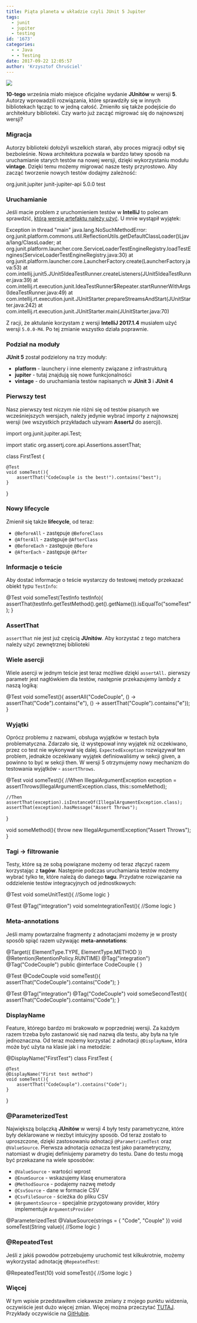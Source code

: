 ```yaml
---
title: Piąta planeta w układzie czyli JUnit 5 Jupiter
tags:
  - junit
  - jupiter
  - testing
id: '1673'
categories:
  - - Java
  - - Testing
date: 2017-09-22 12:05:57
author: 'Krzysztof Chruściel'
---
```


[![](http://codecouple.pl/wp-content/uploads/2017/05/testingLogo.png)](http://codecouple.pl/wp-content/uploads/2017/05/testingLogo.png)

**10-tego** września miało miejsce oficjalne wydanie **JUnitów** w wersji **5**. Autorzy wprowadzili rozwiązania, które sprawdziły się w innych bibliotekach łącząc to w jedną całość. Zmieniło się także podejście do architektury biblioteki. Czy warto już zacząć migrować się do najnowszej wersji?
<!-- more -->
### Migracja

Autorzy biblioteki dołożyli wszelkich starań, aby proces migracji odbył się bezboleśnie. Nowa architektura pozwala w bardzo łatwy sposób na uruchamianie starych testów na nowej wersji, dzięki wykorzystaniu modułu **vintage**. Dzięki temu możemy migrować nasze testy przyrostowo. Aby zacząć tworzenie nowych testów dodajmy zależność:

<dependency>
    <groupId>org.junit.jupiter</groupId>
    <artifactId>junit-jupiter-api</artifactId>
    <version>5.0.0</version>
    <scope>test</scope>
</dependency>

### Uruchamianie

Jeśli macie problem z uruchomieniem testów w **IntelliJ** to polecam sprawdzić, [którą wersję artefaktu należy użyć](http://junit.org/junit5/docs/current/user-guide/#running-tests-ide-intellij-idea). U mnie wystąpił wyjątek:

Exception in thread "main" java.lang.NoSuchMethodError: org.junit.platform.commons.util.ReflectionUtils.getDefaultClassLoader()Ljava/lang/ClassLoader;
at org.junit.platform.launcher.core.ServiceLoaderTestEngineRegistry.loadTestEngines(ServiceLoaderTestEngineRegistry.java:30)
at org.junit.platform.launcher.core.LauncherFactory.create(LauncherFactory.java:53)
at com.intellij.junit5.JUnit5IdeaTestRunner.createListeners(JUnit5IdeaTestRunner.java:39)
at com.intellij.rt.execution.junit.IdeaTestRunner$Repeater.startRunnerWithArgs(IdeaTestRunner.java:49)
at com.intellij.rt.execution.junit.JUnitStarter.prepareStreamsAndStart(JUnitStarter.java:242)
at com.intellij.rt.execution.junit.JUnitStarter.main(JUnitStarter.java:70)

Z racji, że aktulanie korzystam z wersji **IntelliJ 2017.1.4** musiałem użyć wersji `5.0.0-M4`. Po tej zmianie wszystko działa poprawnie.

### Podział na moduły

**JUnit 5** został podzielony na trzy moduły:

*   **platform** - launchery i inne elementy związane z infrastrukturą
*   **jupiter** - tutaj znajdują się nowe funkcjonalności
*   **vintage** - do uruchamiania testów napisanych w **JUnit 3** i **JUnit 4**

### Pierwszy test

Nasz pierwszy test niczym nie różni się od testów pisanych we wcześniejszych wersjach, należy jedynie wybrać importy z najnowszej wersji (we wszystkich przykładach używam **AssertJ** do asercji).

import org.junit.jupiter.api.Test;

import static org.assertj.core.api.Assertions.assertThat;

class FirstTest {

    @Test
    void someTest(){
        assertThat("CodeCouple is the best!").contains("best");
    }

}

### Nowy lifecycle

Zmienił się także **lifecycle**, od teraz:

*   `@BeforeAll` - zastępuje `@BeforeClass`
*   `@AfterAll` - zastępuje `@AfterClass`
*   `@BeforeEach` - zastępuje `@Before`
*   `@AfterEach` - zastępuje `@After`

### Informacje o teście

Aby dostać informacje o teście wystarczy do testowej metody przekazać obiekt typu `TestInfo`:

@Test
void someTest(TestInfo testInfo){
    assertThat(testInfo.getTestMethod().get().getName()).isEqualTo("someTest");
}

### AssertThat

`assertThat` nie jest już częścią **JUnitów**. Aby korzystać z tego matchera należy użyć zewnętrznej biblioteki

### Wiele asercji

Wiele asercji w jednym teście jest teraz możliwe dzięki `assertAll.` pierwszy parametr jest nagłówkiem dla testów, następnie przekazujemy lambdy z naszą logiką:

@Test
void someTest(){
    assertAll("CodeCouple",
            () -> assertThat("Code").contains("e"),
            () -> assertThat("Couple").contains("e"));
}

### Wyjątki

Oprócz problemu z nazwami, obsługa wyjątków w testach była problematyczna. Zdarzało się, iż występował inny wyjątek niż oczekiwano, przez co test nie wykonywał się dalej. `ExpectedException` rozwiązywał ten problem, jednakże oczekiwany wyjątek definiowaliśmy w sekcji given, a powinno to być w sekcji then. W wersji 5 otrzymujemy nowy mechanizm do testowania wyjątków -  `assertThrows`.

@Test
void someTest(){
    //When
    IllegalArgumentException exception = assertThrows(IllegalArgumentException.class,
            this::someMethod);

    //Then
    assertThat(exception).isInstanceOf(IllegalArgumentException.class);
    assertThat(exception).hasMessage("Assert Throws");
}

void someMethod(){
    throw new IllegalArgumentException("Assert Throws");
}

### Tagi -> filtrowanie

Testy, które są ze sobą powiązane możemy od teraz złączyć razem korzystając z **tagów**. Następnie podczas uruchamiania testów możemy wybrać tylko te, które należą do danego **tagu**. Przydatne rozwiązanie na oddzielenie testów integracyjnych od jednostkowych:

@Test
void someUnitTest(){
    //Some logic
}

@Test
@Tag("integration")
void someIntegrationTest(){
    //Some logic
}

### Meta-annotations

Jeśli mamy powtarzalne fragmenty z adnotacjami możemy je w prosty sposób spiąć razem używając **meta-annotations**:

@Target({ ElementType.TYPE, ElementType.METHOD })
@Retention(RetentionPolicy.RUNTIME)
@Tag("integration")
@Tag("CodeCouple")
public @interface CodeCouple {
}

@Test
@CodeCouple
void someTest(){
    assertThat("CodeCouple").contains("Code");
}

@Test
@Tag("integration")
@Tag("CodeCouple")
void someSecondTest(){
    assertThat("CodeCouple").contains("Code");
}

### DisplayName

Feature, którego bardzo mi brakowało w poprzedniej wersji. Za każdym razem trzeba było zastanowić się nad nazwą dla testu, aby była na tyle jednoznaczna. Od teraz możemy korzystać z adnotacji `@DisplayName`, która może być użyta na klasie jak i na metodzie:

@DisplayName("FirstTest")
class FirstTest {

    @Test
    @DisplayName("First test method")
    void someTest(){
        assertThat("CodeCouple").contains("Code");
    }

}

### @ParameterizedTest

Największą bolączką **JUnitów** w wersji 4 były testy parametryczne, które były deklarowane w niezbyt intuicyjny sposób. Od teraz zostało to uproszczone, dzięki zastosowaniu adnotacji `@ParametrizedTest` oraz `@ValueSource`. Pierwsza adnotacja oznacza test jako parametryczny, natomiast w drugiej definiujemy parametry do testu. Dane do testu mogą być przekazane na wiele sposobów:

*   `@ValueSource` - wartości wprost
*   `@EnumSource` - wskazujemy klasę enumeratora
*   `@MethodSource` - podajemy nazwę metody
*   `@CsvSource` - dane w formacie CSV
*   `@CsvFileSource` - ścieżka do pliku CSV
*   `@ArgumentsSource` - specjalnie przygotowany provider, który implementuje `ArgumentsProvider`

@ParameterizedTest
@ValueSource(strings = { "Code", "Couple" })
void someTest(String value){
    //Some logic
}

### @RepeatedTest

Jeśli z jakiś powodów potrzebujemy uruchomić test kilkukrotnie, możemy wykorzystać adnotację `@RepeatedTest`:

@RepeatedTest(10)
void someTest(){
    //Some logic
}

### Więcej

W tym wpisie przedstawiłem ciekawsze zmiany z mojego punktu widzenia, oczywiście jest dużo więcej zmian. Więcej można przeczytać [TUTAJ](http://junit.org/junit5/docs/current/user-guide/). Przykłady oczywiście na [GitHubie](https://github.com/kchrusciel/CodeCouple/tree/master/JUnit5).
